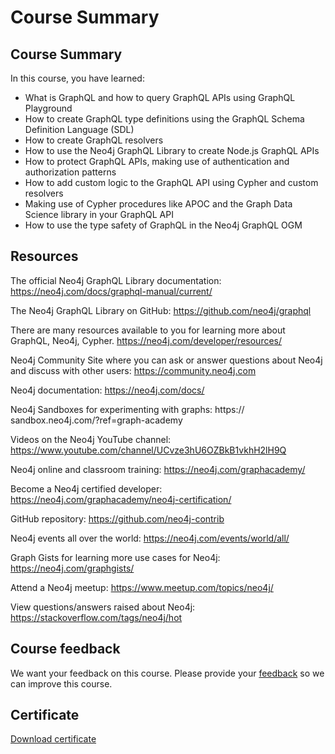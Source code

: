 # Course Summary

## Course Summary

In this course, you have learned:

- What is GraphQL and how to query GraphQL APIs using GraphQL Playground
- How to create GraphQL type definitions using the GraphQL Schema Definition Language (SDL)
- How to create GraphQL resolvers
- How to use the Neo4j GraphQL Library to create Node.js GraphQL APIs
- How to protect GraphQL APIs, making use of authentication and authorization patterns
- How to add custom logic to the GraphQL API using Cypher and custom resolvers
- Making use of Cypher procedures like APOC and the Graph Data Science library in your GraphQL API
- How to use the type safety of GraphQL in the Neo4j GraphQL OGM

## Resources

The official Neo4j GraphQL Library documentation:
https://neo4j.com/docs/graphql-manual/current/

The Neo4j GraphQL Library on GitHub:
https://github.com/neo4j/graphql

There are many resources available to you for learning more about GraphQL, Neo4j, Cypher.
https://neo4j.com/developer/resources/

Neo4j Community Site where you can ask or answer questions about Neo4j and discuss with other users:
https://community.neo4j.com

Neo4j documentation:
https://neo4j.com/docs/

Neo4j Sandboxes for experimenting with graphs:
https:// sandbox.neo4j.com/?ref=graph-academy

Videos on the Neo4j YouTube channel:
https://www.youtube.com/channel/UCvze3hU6OZBkB1vkhH2lH9Q

Neo4j online and classroom training:
https://neo4j.com/graphacademy/

Become a Neo4j certified developer:
https://neo4j.com/graphacademy/neo4j-certification/

GitHub repository:
https://github.com/neo4j-contrib

Neo4j events all over the world:
https://neo4j.com/events/world/all/

Graph Gists for learning more use cases for Neo4j:
https://neo4j.com/graphgists/

Attend a Neo4j meetup:
https://www.meetup.com/topics/neo4j/

View questions/answers raised about Neo4j:
https://stackoverflow.com/tags/neo4j/hot

## Course feedback

We want your feedback on this course. Please provide your [feedback](https://forms.gle/k6nhzMXiYFyUYUNs7) so we can improve this course.

## Certificate

[Download certificate](https://graphacademy.neo4j.com/training/certificates/150db1aae16f4736c166dfb4bc8dc6024bd65329d3210cb3483b6253fda010ed.pdf)
